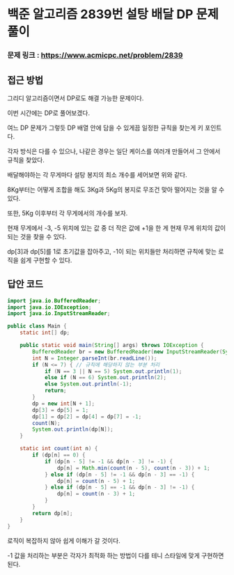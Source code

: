 # 백준 알고리즘 2839번 설탕 배달 DP 문제풀이
### 문제 링크 : https://www.acmicpc.net/problem/2839

## 접근 방법
그리디 알고리즘이면서 DP로도 해결 가능한 문제이다.

이번 시간에는 DP로 풀어보겠다.


여느 DP 문제가 그렇듯 DP 배열 안에 담을 수 있게끔 일정한 규칙을 찾는게 키 포인트다.

각자 방식은 다를 수 있으나, 나같은 경우는 일단 케이스를 여러개 만들어서 그 안에서 규칙을 찾았다.

 
배달해야하는 각 무게마다 설탕 봉지의 최소 개수를 세어보면 위와 같다.


8Kg부터는 어떻게 조합을 해도 3Kg과 5Kg의 봉지로 무조건 맞아 떨어지는 것을 알 수 있다.


또한, 5Kg 이후부터 각 무게에서의 개수를 보자.


현재 무게에서 -3, -5 위치에 있는 값 중 더 작은 값에 +1을 한 게 현재 무게 위치의 값이 되는 것을 찾을 수 있다.
 

dp[3]과 dp[5]를 1로 초기값을 잡아주고, -1이 되는 위치들만 처리하면 규칙에 맞는 로직을 쉽게 구현할 수 있다.


## 답안 코드
```java
import java.io.BufferedReader;
import java.io.IOException;
import java.io.InputStreamReader;

public class Main {
    static int[] dp;

    public static void main(String[] args) throws IOException {
        BufferedReader br = new BufferedReader(new InputStreamReader(System.in));
        int N = Integer.parseInt(br.readLine());
        if (N <= 7) { // 규칙에 해당하지 않는 부분 처리
            if (N == 3 || N == 5) System.out.println(1);
            else if (N == 6) System.out.println(2);
            else System.out.println(-1);
            return;
        }
        dp = new int[N + 1];
        dp[3] = dp[5] = 1;
        dp[1] = dp[2] = dp[4] = dp[7] = -1;
        count(N);
        System.out.println(dp[N]);
    }

    static int count(int n) {
        if (dp[n] == 0) {
            if (dp[n - 5] != -1 && dp[n - 3] != -1) {
                dp[n] = Math.min(count(n - 5), count(n - 3)) + 1;
            } else if (dp[n - 5] != -1 && dp[n - 3] == -1) {
                dp[n] = count(n - 5) + 1;
            } else if (dp[n - 5] == -1 && dp[n - 3] != -1) {
                dp[n] = count(n - 3) + 1;
            }
        }
        return dp[n];
    }
}
```

로직이 복잡하지 않아 쉽게 이해가 갈 것이다.


-1 값을 처리하는 부분은 각자가 최적화 하는 방법이 다를 테니 스타일에 맞게 구현하면 된다.
